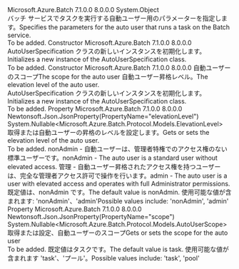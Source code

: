 <Type Name="AutoUserSpecification" FullName="Microsoft.Azure.Batch.Protocol.Models.AutoUserSpecification">
  <TypeSignature Language="C#" Value="public class AutoUserSpecification" />
  <TypeSignature Language="ILAsm" Value=".class public auto ansi beforefieldinit AutoUserSpecification extends System.Object" />
  <TypeSignature Language="DocId" Value="T:Microsoft.Azure.Batch.Protocol.Models.AutoUserSpecification" />
  <TypeSignature Language="VB.NET" Value="Public Class AutoUserSpecification" />
  <TypeSignature Language="F#" Value="type AutoUserSpecification = class" />
  <AssemblyInfo>
    <AssemblyName>Microsoft.Azure.Batch</AssemblyName>
    <AssemblyVersion>7.1.0.0</AssemblyVersion>
    <AssemblyVersion>8.0.0.0</AssemblyVersion>
  </AssemblyInfo>
  <Base>
    <BaseTypeName>System.Object</BaseTypeName>
  </Base>
  <Interfaces />
  <Docs>
    <summary>
            <span data-ttu-id="82072-101">バッチ サービスでタスクを実行する自動ユーザー用のパラメーターを指定します。</span><span class="sxs-lookup"><span data-stu-id="82072-101">Specifies the parameters for the auto user that runs a task on the Batch service.</span></span>
            </summary>
    <remarks>To be added.</remarks>
  </Docs>
  <Members>
    <Member MemberName=".ctor">
      <MemberSignature Language="C#" Value="public AutoUserSpecification ();" />
      <MemberSignature Language="ILAsm" Value=".method public hidebysig specialname rtspecialname instance void .ctor() cil managed" />
      <MemberSignature Language="DocId" Value="M:Microsoft.Azure.Batch.Protocol.Models.AutoUserSpecification.#ctor" />
      <MemberSignature Language="VB.NET" Value="Public Sub New ()" />
      <MemberType>Constructor</MemberType>
      <AssemblyInfo>
        <AssemblyName>Microsoft.Azure.Batch</AssemblyName>
        <AssemblyVersion>7.1.0.0</AssemblyVersion>
        <AssemblyVersion>8.0.0.0</AssemblyVersion>
      </AssemblyInfo>
      <Parameters />
      <Docs>
        <summary>
            <span data-ttu-id="82072-102">AutoUserSpecification クラスの新しいインスタンスを初期化します。</span><span class="sxs-lookup"><span data-stu-id="82072-102">Initializes a new instance of the AutoUserSpecification class.</span></span>
            </summary>
        <remarks>To be added.</remarks>
      </Docs>
    </Member>
    <Member MemberName=".ctor">
      <MemberSignature Language="C#" Value="public AutoUserSpecification (Nullable&lt;Microsoft.Azure.Batch.Protocol.Models.AutoUserScope&gt; scope = null, Nullable&lt;Microsoft.Azure.Batch.Protocol.Models.ElevationLevel&gt; elevationLevel = null);" />
      <MemberSignature Language="ILAsm" Value=".method public hidebysig specialname rtspecialname instance void .ctor(valuetype System.Nullable`1&lt;valuetype Microsoft.Azure.Batch.Protocol.Models.AutoUserScope&gt; scope, valuetype System.Nullable`1&lt;valuetype Microsoft.Azure.Batch.Protocol.Models.ElevationLevel&gt; elevationLevel) cil managed" />
      <MemberSignature Language="DocId" Value="M:Microsoft.Azure.Batch.Protocol.Models.AutoUserSpecification.#ctor(System.Nullable{Microsoft.Azure.Batch.Protocol.Models.AutoUserScope},System.Nullable{Microsoft.Azure.Batch.Protocol.Models.ElevationLevel})" />
      <MemberSignature Language="VB.NET" Value="Public Sub New (Optional scope As Nullable(Of AutoUserScope) = null, Optional elevationLevel As Nullable(Of ElevationLevel) = null)" />
      <MemberSignature Language="F#" Value="new Microsoft.Azure.Batch.Protocol.Models.AutoUserSpecification : Nullable&lt;Microsoft.Azure.Batch.Protocol.Models.AutoUserScope&gt; * Nullable&lt;Microsoft.Azure.Batch.Protocol.Models.ElevationLevel&gt; -&gt; Microsoft.Azure.Batch.Protocol.Models.AutoUserSpecification" Usage="new Microsoft.Azure.Batch.Protocol.Models.AutoUserSpecification (scope, elevationLevel)" />
      <MemberType>Constructor</MemberType>
      <AssemblyInfo>
        <AssemblyName>Microsoft.Azure.Batch</AssemblyName>
        <AssemblyVersion>7.1.0.0</AssemblyVersion>
        <AssemblyVersion>8.0.0.0</AssemblyVersion>
      </AssemblyInfo>
      <Parameters>
        <Parameter Name="scope" Type="System.Nullable&lt;Microsoft.Azure.Batch.Protocol.Models.AutoUserScope&gt;" />
        <Parameter Name="elevationLevel" Type="System.Nullable&lt;Microsoft.Azure.Batch.Protocol.Models.ElevationLevel&gt;" />
      </Parameters>
      <Docs>
        <param name="scope"><span data-ttu-id="82072-103">自動ユーザーのスコープ</span><span class="sxs-lookup"><span data-stu-id="82072-103">The scope for the auto user</span></span></param>
        <param name="elevationLevel"><span data-ttu-id="82072-104">自動ユーザー昇格レベル。</span><span class="sxs-lookup"><span data-stu-id="82072-104">The elevation level of the auto user.</span></span></param>
        <summary>
            <span data-ttu-id="82072-105">AutoUserSpecification クラスの新しいインスタンスを初期化します。</span><span class="sxs-lookup"><span data-stu-id="82072-105">Initializes a new instance of the AutoUserSpecification class.</span></span>
            </summary>
        <remarks>To be added.</remarks>
      </Docs>
    </Member>
    <Member MemberName="ElevationLevel">
      <MemberSignature Language="C#" Value="public Nullable&lt;Microsoft.Azure.Batch.Protocol.Models.ElevationLevel&gt; ElevationLevel { get; set; }" />
      <MemberSignature Language="ILAsm" Value=".property instance valuetype System.Nullable`1&lt;valuetype Microsoft.Azure.Batch.Protocol.Models.ElevationLevel&gt; ElevationLevel" />
      <MemberSignature Language="DocId" Value="P:Microsoft.Azure.Batch.Protocol.Models.AutoUserSpecification.ElevationLevel" />
      <MemberSignature Language="VB.NET" Value="Public Property ElevationLevel As Nullable(Of ElevationLevel)" />
      <MemberSignature Language="F#" Value="member this.ElevationLevel : Nullable&lt;Microsoft.Azure.Batch.Protocol.Models.ElevationLevel&gt; with get, set" Usage="Microsoft.Azure.Batch.Protocol.Models.AutoUserSpecification.ElevationLevel" />
      <MemberType>Property</MemberType>
      <AssemblyInfo>
        <AssemblyName>Microsoft.Azure.Batch</AssemblyName>
        <AssemblyVersion>7.1.0.0</AssemblyVersion>
        <AssemblyVersion>8.0.0.0</AssemblyVersion>
      </AssemblyInfo>
      <Attributes>
        <Attribute>
          <AttributeName>Newtonsoft.Json.JsonProperty(PropertyName="elevationLevel")</AttributeName>
        </Attribute>
      </Attributes>
      <ReturnValue>
        <ReturnType>System.Nullable&lt;Microsoft.Azure.Batch.Protocol.Models.ElevationLevel&gt;</ReturnType>
      </ReturnValue>
      <Docs>
        <summary>
            <span data-ttu-id="82072-106">取得または自動ユーザーの昇格のレベルを設定します。</span><span class="sxs-lookup"><span data-stu-id="82072-106">Gets or sets the elevation level of the auto user.</span></span>
            </summary>
        <value>To be added.</value>
        <remarks>
            <span data-ttu-id="82072-107">nonAdmin - 自動ユーザーは、管理者特権でのアクセス権のない標準ユーザーです。</span><span class="sxs-lookup"><span data-stu-id="82072-107">nonAdmin - The auto user is a standard user without elevated access.</span></span> <span data-ttu-id="82072-108">管理 - 自動ユーザー昇格されたアクセス権を持つユーザーは、完全な管理者アクセス許可で操作を行います。</span><span class="sxs-lookup"><span data-stu-id="82072-108">admin - The auto user is a user with elevated access and operates with full Administrator permissions.</span></span> <span data-ttu-id="82072-109">既定値は、nonAdmin です。</span><span class="sxs-lookup"><span data-stu-id="82072-109">The default value is nonAdmin.</span></span> <span data-ttu-id="82072-110">使用可能な値が含まれます: 'nonAdmin'、'admin'</span><span class="sxs-lookup"><span data-stu-id="82072-110">Possible values include: 'nonAdmin', 'admin'</span></span>
            </remarks>
      </Docs>
    </Member>
    <Member MemberName="Scope">
      <MemberSignature Language="C#" Value="public Nullable&lt;Microsoft.Azure.Batch.Protocol.Models.AutoUserScope&gt; Scope { get; set; }" />
      <MemberSignature Language="ILAsm" Value=".property instance valuetype System.Nullable`1&lt;valuetype Microsoft.Azure.Batch.Protocol.Models.AutoUserScope&gt; Scope" />
      <MemberSignature Language="DocId" Value="P:Microsoft.Azure.Batch.Protocol.Models.AutoUserSpecification.Scope" />
      <MemberSignature Language="VB.NET" Value="Public Property Scope As Nullable(Of AutoUserScope)" />
      <MemberSignature Language="F#" Value="member this.Scope : Nullable&lt;Microsoft.Azure.Batch.Protocol.Models.AutoUserScope&gt; with get, set" Usage="Microsoft.Azure.Batch.Protocol.Models.AutoUserSpecification.Scope" />
      <MemberType>Property</MemberType>
      <AssemblyInfo>
        <AssemblyName>Microsoft.Azure.Batch</AssemblyName>
        <AssemblyVersion>7.1.0.0</AssemblyVersion>
        <AssemblyVersion>8.0.0.0</AssemblyVersion>
      </AssemblyInfo>
      <Attributes>
        <Attribute>
          <AttributeName>Newtonsoft.Json.JsonProperty(PropertyName="scope")</AttributeName>
        </Attribute>
      </Attributes>
      <ReturnValue>
        <ReturnType>System.Nullable&lt;Microsoft.Azure.Batch.Protocol.Models.AutoUserScope&gt;</ReturnType>
      </ReturnValue>
      <Docs>
        <summary>
            <span data-ttu-id="82072-111">取得または設定、自動ユーザーのスコープ</span><span class="sxs-lookup"><span data-stu-id="82072-111">Gets or sets the scope for the auto user</span></span>
            </summary>
        <value>To be added.</value>
        <remarks>
            <span data-ttu-id="82072-112">既定値はタスクです。</span><span class="sxs-lookup"><span data-stu-id="82072-112">The default value is task.</span></span> <span data-ttu-id="82072-113">使用可能な値が含まれます 'task'、'プール'。</span><span class="sxs-lookup"><span data-stu-id="82072-113">Possible values include: 'task', 'pool'</span></span>
            </remarks>
      </Docs>
    </Member>
  </Members>
</Type>